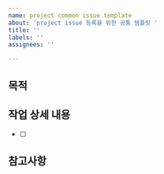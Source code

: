 ```yaml
---
name: project common issue template
about: 'project issue 등록을 위한 공통 템플릿 '
title: ''
labels: ''
assignees: ''

---
```


## 목적
>
## 작업 상세 내용
- [ ] 
## 참고사항
